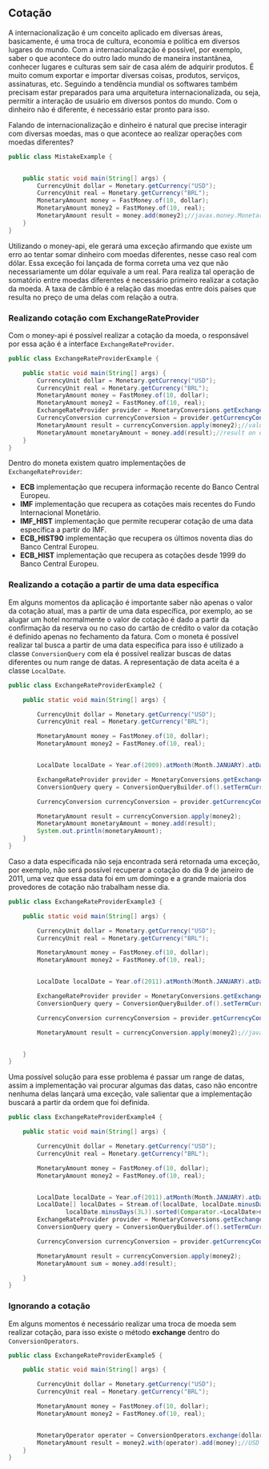 ## Cotação


A internacionalização é um conceito aplicado em diversas áreas, basicamente, é uma troca de cultura, economia e política em diversos lugares do mundo. Com a internacionalização é possível, por exemplo, saber o que acontece do outro lado mundo de maneira instantânea, conhecer lugares e culturas sem sair de casa além de adquirir produtos. É muito comum exportar e importar diversas coisas, produtos, serviços, assinaturas, etc. Seguindo a tendência mundial os softwares também precisam estar preparados para uma arquitetura internacionalizada, ou seja, permitir a interação de usuário em diversos pontos do mundo. Com o dinheiro não é diferente, é necessário estar pronto para isso.

Falando de internacionalização e dinheiro é natural que precise interagir com diversas moedas, mas o que acontece ao realizar operações com moedas diferentes?


```java
public class MistakeExample {


    public static void main(String[] args) {
        CurrencyUnit dollar = Monetary.getCurrency("USD");
        CurrencyUnit real = Monetary.getCurrency("BRL");
        MonetaryAmount money = FastMoney.of(10, dollar);
        MonetaryAmount money2 = FastMoney.of(10, real);
        MonetaryAmount result = money.add(money2);//javax.money.MonetaryException: Currency mismatch: USD/BRL
    }
}
```


Utilizando o money-api, ele gerará uma exceção afirmando que existe um erro ao tentar somar dinheiro com moedas diferentes, nesse caso real com dólar. Essa exceção foi lançada de forma correta uma vez que não necessariamente um dólar equivale a um real. Para realiza tal operação de somatório entre moedas diferentes é necessário primeiro realizar a cotação da moeda. A taxa de câmbio é a relação das moedas entre dois países que resulta no preço de uma delas com relação a outra. 

### Realizando cotação com ExchangeRateProvider

Com o money-api é possível realizar a cotação da moeda, o responsável por essa ação é a interface ```ExchangeRateProvider```.

```java
public class ExchangeRateProviderExample {

    public static void main(String[] args) {
        CurrencyUnit dollar = Monetary.getCurrency("USD");
        CurrencyUnit real = Monetary.getCurrency("BRL");
        MonetaryAmount money = FastMoney.of(10, dollar);
        MonetaryAmount money2 = FastMoney.of(10, real);
        ExchangeRateProvider provider = MonetaryConversions.getExchangeRateProvider(ExchangeRateType.ECB);
        CurrencyConversion currencyConversion = provider.getCurrencyConversion(dollar);
        MonetaryAmount result = currencyConversion.apply(money2);//value on dollar
        MonetaryAmount monetaryAmount = money.add(result);//result on dollar
    }
}
```


Dentro do moneta existem quatro implementações de ```ExchangeRateProvider```:

* **ECB** implementação que recupera informação recente do Banco Central Europeu.
* **IMF** implementação que recupera as cotações mais recentes do Fundo Internacional Monetário.
* **IMF_HIST** implementação que permite recuperar cotação de uma data específica a partir do IMF.
* **ECB_HIST90** implementação que recupera os últimos noventa dias do Banco Central Europeu.
* **ECB_HIST** implementação que recupera as cotações desde 1999 do Banco Central Europeu.

### Realizando a cotação a partir de uma data específica

Em alguns momentos da aplicação é importante saber não apenas o valor da cotação atual, mas a partir de uma data específica, por exemplo, ao se alugar um hotel normalmente o valor de cotação é dado a partir da confirmação da reserva ou no caso do cartão de crédito o valor da cotação é definido apenas no fechamento da fatura. Com o moneta é possível realizar tal busca a partir de uma data específica para isso é utilizado a  classe ```ConversionQuery``` com ela é possível realizar buscas de datas diferentes ou num range de datas. A representação de data aceita é a classe ```LocalDate```.


```java
public class ExchangeRateProviderExample2 {

    public static void main(String[] args) {

        CurrencyUnit dollar = Monetary.getCurrency("USD");
        CurrencyUnit real = Monetary.getCurrency("BRL");

        MonetaryAmount money = FastMoney.of(10, dollar);
        MonetaryAmount money2 = FastMoney.of(10, real);


        LocalDate localDate = Year.of(2009).atMonth(Month.JANUARY).atDay(9);

        ExchangeRateProvider provider = MonetaryConversions.getExchangeRateProvider(ExchangeRateType.IMF_HIST);
        ConversionQuery query = ConversionQueryBuilder.of().setTermCurrency(dollar).set(localDate).build();

        CurrencyConversion currencyConversion = provider.getCurrencyConversion(query);

        MonetaryAmount result = currencyConversion.apply(money2);
        MonetaryAmount monetaryAmount = money.add(result);
        System.out.println(monetaryAmount);
    }
}
```

Caso a data especificada não seja encontrada será retornada uma exceção, por exemplo, não será possível recuperar a cotação do dia 9 de janeiro de 2011, uma vez que essa data foi em um domingo e a grande maioria dos provedores de cotação não trabalham nesse dia.

```java
public class ExchangeRateProviderExample3 {

    public static void main(String[] args) {

        CurrencyUnit dollar = Monetary.getCurrency("USD");
        CurrencyUnit real = Monetary.getCurrency("BRL");

        MonetaryAmount money = FastMoney.of(10, dollar);
        MonetaryAmount money2 = FastMoney.of(10, real);


        LocalDate localDate = Year.of(2011).atMonth(Month.JANUARY).atDay(9);

        ExchangeRateProvider provider = MonetaryConversions.getExchangeRateProvider(ExchangeRateType.IMF_HIST);
        ConversionQuery query = ConversionQueryBuilder.of().setTermCurrency(dollar).set(localDate).build();

        CurrencyConversion currencyConversion = provider.getCurrencyConversion(query);

        MonetaryAmount result = currencyConversion.apply(money2);//javax.money.MonetaryException: There is not exchange on day 2011-01-09 to rate to  rate on IFMRateProvider.


    }
}
```


Uma possível solução para esse problema é passar um range de datas, assim a implementação vai procurar algumas das datas, caso não encontre nenhuma delas lançará uma exceção, vale salientar que a implementação buscará a partir da ordem que foi definida.

```java
public class ExchangeRateProviderExample4 {

    public static void main(String[] args) {

        CurrencyUnit dollar = Monetary.getCurrency("USD");
        CurrencyUnit real = Monetary.getCurrency("BRL");

        MonetaryAmount money = FastMoney.of(10, dollar);
        MonetaryAmount money2 = FastMoney.of(10, real);


        LocalDate localDate = Year.of(2011).atMonth(Month.JANUARY).atDay(9);
        LocalDate[] localDates = Stream.of(localDate, localDate.minusDays(1L), localDate.minusDays(2L),
                localDate.minusDays(3L)).sorted(Comparator.<LocalDate>naturalOrder().reversed()).toArray(LocalDate[]::new);
        ExchangeRateProvider provider = MonetaryConversions.getExchangeRateProvider(ExchangeRateType.IMF_HIST);
        ConversionQuery query = ConversionQueryBuilder.of().setTermCurrency(dollar).set(localDates).build();

        CurrencyConversion currencyConversion = provider.getCurrencyConversion(query);

        MonetaryAmount result = currencyConversion.apply(money2);
        MonetaryAmount sum = money.add(result);

    }
}
```

### Ignorando a cotação

Em alguns momentos é necessário realizar uma troca de moeda sem realizar cotação, para isso existe o método **exchange** dentro do ```ConversionOperators```.

```java
public class ExchangeRateProviderExample5 {

    public static void main(String[] args) {

        CurrencyUnit dollar = Monetary.getCurrency("USD");
        CurrencyUnit real = Monetary.getCurrency("BRL");

        MonetaryAmount money = FastMoney.of(10, dollar);
        MonetaryAmount money2 = FastMoney.of(10, real);


        MonetaryOperator operator = ConversionOperators.exchange(dollar);
        MonetaryAmount result = money2.with(operator).add(money);//USD 20.00000 ignoring currency
    }
}
```